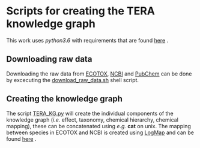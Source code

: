 # Scripts for creating the TERA knowledge graph

This work uses _python3.6_ with requirements that are found [here](https://github.com/Erik-BM/NIVAUC/tree/master/create_kg/requirements.txt) . 

## Downloading raw data
Downloading the raw data from [ECOTOX](https://cfpub.epa.gov/ecotox/), [NCBI](https://www.ncbi.nlm.nih.gov/taxonomy) and [PubChem](https://pubchem.ncbi.nlm.nih.gov/) can be done by excecuting the [download_raw_data.sh](https://github.com/Erik-BM/NIVAUC/tree/master/create_kg/download_raw_data.sh) shell script. 

## Creating the knowledge graph

The script [TERA_KG.py](https://github.com/Erik-BM/NIVAUC/tree/master/create_kg/TERA_KG.py) will create the individual components of the knowledge graph (_i.e._ effect, taxonomy, chemical hierarchy, chemical mapping), these can be concatenated using _e.g._  __cat__ on unix. The mapping between species in ECOTOX and NCBI is created using [LogMap](https://github.com/ernestojimenezruiz/logmap-matcher) and can be found [here](https://github.com/Erik-BM/NIVAUC/tree/master/kg/logmap2_mappings.owl.gz) . 
